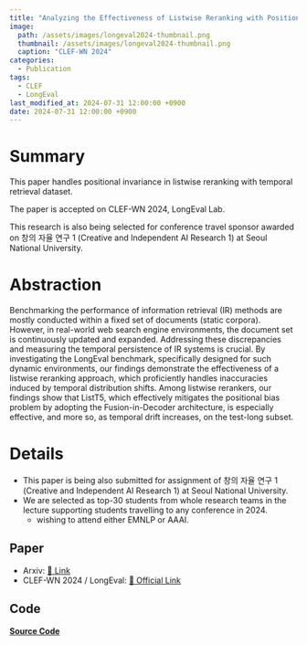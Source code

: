 ```yaml
---
title: "Analyzing the Effectiveness of Listwise Reranking with Positional Invariance on Temporal Generalizability"
image: 
  path: /assets/images/longeval2024-thumbnail.png
  thumbnail: /assets/images/longeval2024-thumbnail.png
  caption: "CLEF-WN 2024"
categories: 
  - Publication
tags:
  - CLEF
  - LongEval
last_modified_at: 2024-07-31 12:00:00 +0900
date: 2024-07-31 12:00:00 +0900
---
```


# Summary
This paper handles positional invariance in listwise reranking with temporal retrieval dataset.

The paper is accepted on CLEF-WN 2024, LongEval Lab.

This research is also being selected for conference travel sponsor awarded on 창의 자율 연구 1 (Creative and Independent AI Research 1) at Seoul National University.

# Abstraction
Benchmarking the performance of information retrieval (IR) methods are mostly conducted within a fixed set
of documents (static corpora). However, in real-world web search engine environments, the document set is
continuously updated and expanded. Addressing these discrepancies and measuring the temporal persistence
of IR systems is crucial. By investigating the LongEval benchmark, specifically designed for such dynamic
environments, our findings demonstrate the effectiveness of a listwise reranking approach, which proficiently
handles inaccuracies induced by temporal distribution shifts. Among listwise rerankers, our findings show that
ListT5, which effectively mitigates the positional bias problem by adopting the Fusion-in-Decoder architecture, is
especially effective, and more so, as temporal drift increases, on the test-long subset.

# Details
* This paper is being also submitted for assignment of 창의 자율 연구 1 (Creative and Independent AI Research 1) at Seoul National University.
* We are selected as top-30 students from whole research teams in the lecture supporting students travelling to any conference in 2024.
  * wishing to attend either EMNLP or AAAI.

## Paper
* Arxiv: [🔗 Link](https://arxiv.org/abs/2407.06716)
* CLEF-WN 2024 / LongEval: [🔗 Official Link](https://ceur-ws.org/Vol-3740/paper-221.pdf)

## Code
[**Source Code**](https://github.com/ldilab/longeval2024)
